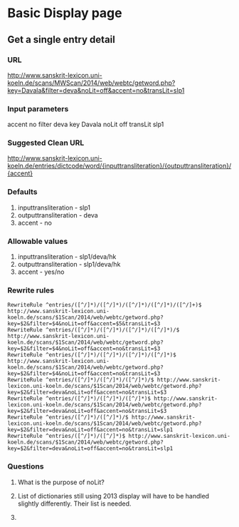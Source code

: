 # Basic Display page

## Get a single entry detail

### URL

http://www.sanskrit-lexicon.uni-koeln.de/scans/MWScan/2014/web/webtc/getword.php?key=Davala&filter=deva&noLit=off&accent=no&transLit=slp1

### Input parameters

accent	no
filter	deva
key	Davala
noLit	off
transLit	slp1

### Suggested Clean URL

http://www.sanskrit-lexicon.uni-koeln.de/entries/dictcode/word/{inputtransliteration}/{outputtransliteration}/{accent}

### Defaults

1. inputtransliteration - slp1
2. outputtransliteration - deva
3. accent - no

### Allowable values

1. inputtransliteration - slp1/deva/hk
2. outputtransliteration - slp1/deva/hk
3. accent - yes/no

### Rewrite rules

```
RewriteRule ^entries/([^/]*)/([^/]*)/([^/]*)/([^/]*)/([^/]+)$ http://www.sanskrit-lexicon.uni-koeln.de/scans/$1Scan/2014/web/webtc/getword.php?key=$2&filter=$4&noLit=off&accent=$5&transLit=$3
RewriteRule ^entries/([^/]*)/([^/]*)/([^/]*)/([^/]*)/$ http://www.sanskrit-lexicon.uni-koeln.de/scans/$1Scan/2014/web/webtc/getword.php?key=$2&filter=$4&noLit=off&accent=no&transLit=$3
RewriteRule ^entries/([^/]*)/([^/]*)/([^/]*)/([^/]*)$ http://www.sanskrit-lexicon.uni-koeln.de/scans/$1Scan/2014/web/webtc/getword.php?key=$2&filter=$4&noLit=off&accent=no&transLit=$3
RewriteRule ^entries/([^/]*)/([^/]*)/([^/]*)/$ http://www.sanskrit-lexicon.uni-koeln.de/scans/$1Scan/2014/web/webtc/getword.php?key=$2&filter=deva&noLit=off&accent=no&transLit=$3
RewriteRule ^entries/([^/]*)/([^/]*)/([^/]*)$ http://www.sanskrit-lexicon.uni-koeln.de/scans/$1Scan/2014/web/webtc/getword.php?key=$2&filter=deva&noLit=off&accent=no&transLit=$3
RewriteRule ^entries/([^/]*)/([^/]*)/$ http://www.sanskrit-lexicon.uni-koeln.de/scans/$1Scan/2014/web/webtc/getword.php?key=$2&filter=deva&noLit=off&accent=no&transLit=slp1
RewriteRule ^entries/([^/]*)/([^/]*)$ http://www.sanskrit-lexicon.uni-koeln.de/scans/$1Scan/2014/web/webtc/getword.php?key=$2&filter=deva&noLit=off&accent=no&transLit=slp1
```

### Questions

1. What is the purpose of noLit?

2. List of dictionaries still using 2013 display will have to be handled slightly differently. Their list is needed.

3. 

